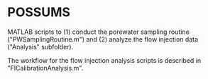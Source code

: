 # POSSUMS
MATLAB scripts to (1) conduct the porewater sampling routine ("PWSamplingRoutine.m") and (2) analyze the flow injection data ("Analysis" subfolder).

The workflow for the flow injection analysis scripts is described in "FICalibrationAnalysis.m".

